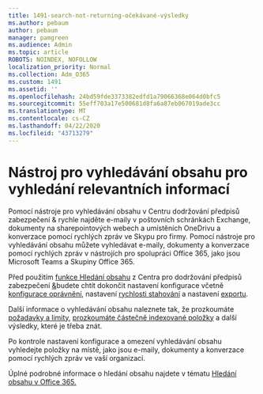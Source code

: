 ```yaml
---
title: 1491-search-not-returning-očekávané-výsledky
ms.author: pebaum
author: pebaum
manager: pamgreen
ms.audience: Admin
ms.topic: article
ROBOTS: NOINDEX, NOFOLLOW
localization_priority: Normal
ms.collection: Adm_O365
ms.custom: 1491
ms.assetid: ''
ms.openlocfilehash: 24bd59fde3373382edfd1a79066368e064d0bfc5
ms.sourcegitcommit: 55eff703a17e500681d8fa6a87eb067019ade3cc
ms.translationtype: MT
ms.contentlocale: cs-CZ
ms.lasthandoff: 04/22/2020
ms.locfileid: "43713279"
---
```

# <a name="content-search-tool-to-find-relevant-info"></a>Nástroj pro vyhledávání obsahu pro vyhledání relevantních informací

Pomocí nástroje pro vyhledávání obsahu v Centru dodržování předpisů zabezpečení & rychle najděte e-maily v poštovních schránkách Exchange, dokumenty na sharepointových webech a umístěních OneDrivu a konverzace pomocí rychlých zpráv ve Skypu pro firmy. Pomocí nástroje pro vyhledávání obsahu můžete vyhledávat e-maily, dokumenty a konverzace pomocí rychlých zpráv v nástrojích pro spolupráci Office 365, jako jsou Microsoft Teams a Skupiny Office 365.


Před použitím [funkce Hledání obsahu](https://sip.protection.office.com/contentsearchbeta?ContentOnly=1) z Centra pro dodržování předpisů zabezpečení [&](https://sip.protection.office.com/homepage)budete chtít dokončit nastavení konfigurace včetně [konfigurace oprávnění](https://docs.microsoft.com/office365/securitycompliance/permissions-filtering-for-content-search), nastavení [rychlosti stahování](https://docs.microsoft.com/office365/securitycompliance/increase-download-speeds-when-exporting-ediscovery-results) a nastavení [exportu](https://docs.microsoft.com/office365/securitycompliance/disable-reports-when-you-export-content-search-results).

Další informace o vyhledávání obsahu naleznete tak, že prozkoumáte [požadavky a limity](https://docs.microsoft.com/office365/securitycompliance/limits-for-content-search), [prozkoumáte částečně indexované položky](https://docs.microsoft.com/office365/securitycompliance/investigating-partially-indexed-items-in-ediscovery) a další výsledky, které je třeba znát.

Po kontrole nastavení konfigurace a omezení vyhledávání obsahu vyhledejte [</a> položky na místě, jako jsou e-maily, dokumenty a konverzace pomocí rychlých zpráv ve vaší organizaci](https://docs.microsoft.com/office365/securitycompliance/content-search).

Úplné podrobné informace o hledání obsahu najdete v tématu [Hledání obsahu v Office 365.](https://docs.microsoft.com/office365/securitycompliance/search-for-content)
